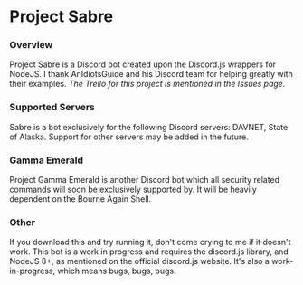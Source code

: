 # Project Sabre
### Overview
Project Sabre is a Discord bot created upon the Discord.js wrappers for NodeJS.
I thank AnIdiotsGuide and his Discord team for helping greatly with their examples.
*The Trello for this project is mentioned in the Issues page.*
### Supported Servers
Sabre is a bot exclusively for the following Discord servers: DAVNET, State of Alaska. Support for other servers may be added in the future.
### Gamma Emerald
Project Gamma Emerald is another Discord bot which all security related commands will soon
be exclusively supported by. It will be heavily dependent on the Bourne Again Shell.
### Other
If you download this and try running it, don't come crying to me if it doesn't work. This bot is a work in progress and requires the discord.js library, and NodeJS 8+, as mentioned on the official discord.js website. It's also a work-in-progress, which means bugs, bugs, bugs.
